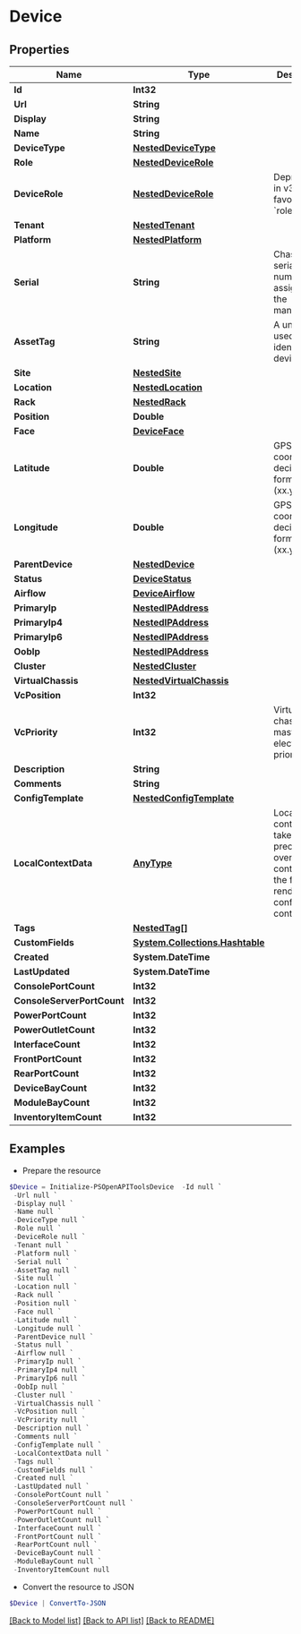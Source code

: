 # Device
## Properties

Name | Type | Description | Notes
------------ | ------------- | ------------- | -------------
**Id** | **Int32** |  | [readonly] 
**Url** | **String** |  | [readonly] 
**Display** | **String** |  | [readonly] 
**Name** | **String** |  | [optional] 
**DeviceType** | [**NestedDeviceType**](NestedDeviceType.md) |  | 
**Role** | [**NestedDeviceRole**](NestedDeviceRole.md) |  | 
**DeviceRole** | [**NestedDeviceRole**](NestedDeviceRole.md) | Deprecated in v3.6 in favor of &#x60;role&#x60;. | [readonly] 
**Tenant** | [**NestedTenant**](NestedTenant.md) |  | [optional] 
**Platform** | [**NestedPlatform**](NestedPlatform.md) |  | [optional] 
**Serial** | **String** | Chassis serial number, assigned by the manufacturer | [optional] 
**AssetTag** | **String** | A unique tag used to identify this device | [optional] 
**Site** | [**NestedSite**](NestedSite.md) |  | 
**Location** | [**NestedLocation**](NestedLocation.md) |  | [optional] 
**Rack** | [**NestedRack**](NestedRack.md) |  | [optional] 
**Position** | **Double** |  | [optional] 
**Face** | [**DeviceFace**](DeviceFace.md) |  | [optional] 
**Latitude** | **Double** | GPS coordinate in decimal format (xx.yyyyyy) | [optional] 
**Longitude** | **Double** | GPS coordinate in decimal format (xx.yyyyyy) | [optional] 
**ParentDevice** | [**NestedDevice**](NestedDevice.md) |  | [readonly] 
**Status** | [**DeviceStatus**](DeviceStatus.md) |  | [optional] 
**Airflow** | [**DeviceAirflow**](DeviceAirflow.md) |  | [optional] 
**PrimaryIp** | [**NestedIPAddress**](NestedIPAddress.md) |  | [readonly] 
**PrimaryIp4** | [**NestedIPAddress**](NestedIPAddress.md) |  | [optional] 
**PrimaryIp6** | [**NestedIPAddress**](NestedIPAddress.md) |  | [optional] 
**OobIp** | [**NestedIPAddress**](NestedIPAddress.md) |  | [optional] 
**Cluster** | [**NestedCluster**](NestedCluster.md) |  | [optional] 
**VirtualChassis** | [**NestedVirtualChassis**](NestedVirtualChassis.md) |  | [optional] 
**VcPosition** | **Int32** |  | [optional] 
**VcPriority** | **Int32** | Virtual chassis master election priority | [optional] 
**Description** | **String** |  | [optional] 
**Comments** | **String** |  | [optional] 
**ConfigTemplate** | [**NestedConfigTemplate**](NestedConfigTemplate.md) |  | [optional] 
**LocalContextData** | [**AnyType**](.md) | Local config context data takes precedence over source contexts in the final rendered config context | [optional] 
**Tags** | [**NestedTag[]**](NestedTag.md) |  | [optional] 
**CustomFields** | [**System.Collections.Hashtable**](AnyType.md) |  | [optional] 
**Created** | **System.DateTime** |  | [readonly] 
**LastUpdated** | **System.DateTime** |  | [readonly] 
**ConsolePortCount** | **Int32** |  | [readonly] 
**ConsoleServerPortCount** | **Int32** |  | [readonly] 
**PowerPortCount** | **Int32** |  | [readonly] 
**PowerOutletCount** | **Int32** |  | [readonly] 
**InterfaceCount** | **Int32** |  | [readonly] 
**FrontPortCount** | **Int32** |  | [readonly] 
**RearPortCount** | **Int32** |  | [readonly] 
**DeviceBayCount** | **Int32** |  | [readonly] 
**ModuleBayCount** | **Int32** |  | [readonly] 
**InventoryItemCount** | **Int32** |  | [readonly] 

## Examples

- Prepare the resource
```powershell
$Device = Initialize-PSOpenAPIToolsDevice  -Id null `
 -Url null `
 -Display null `
 -Name null `
 -DeviceType null `
 -Role null `
 -DeviceRole null `
 -Tenant null `
 -Platform null `
 -Serial null `
 -AssetTag null `
 -Site null `
 -Location null `
 -Rack null `
 -Position null `
 -Face null `
 -Latitude null `
 -Longitude null `
 -ParentDevice null `
 -Status null `
 -Airflow null `
 -PrimaryIp null `
 -PrimaryIp4 null `
 -PrimaryIp6 null `
 -OobIp null `
 -Cluster null `
 -VirtualChassis null `
 -VcPosition null `
 -VcPriority null `
 -Description null `
 -Comments null `
 -ConfigTemplate null `
 -LocalContextData null `
 -Tags null `
 -CustomFields null `
 -Created null `
 -LastUpdated null `
 -ConsolePortCount null `
 -ConsoleServerPortCount null `
 -PowerPortCount null `
 -PowerOutletCount null `
 -InterfaceCount null `
 -FrontPortCount null `
 -RearPortCount null `
 -DeviceBayCount null `
 -ModuleBayCount null `
 -InventoryItemCount null
```

- Convert the resource to JSON
```powershell
$Device | ConvertTo-JSON
```

[[Back to Model list]](../README.md#documentation-for-models) [[Back to API list]](../README.md#documentation-for-api-endpoints) [[Back to README]](../README.md)

